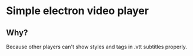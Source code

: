 # Simple electron video player
## Why?
Because other players can't show styles and tags in .vtt subtitles properly.